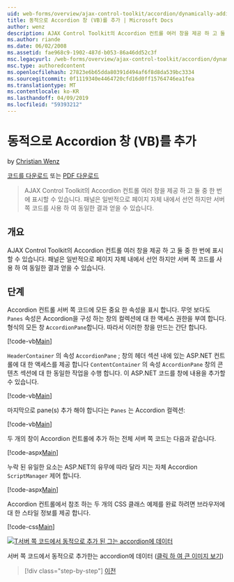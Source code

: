 ```yaml
---
uid: web-forms/overview/ajax-control-toolkit/accordion/dynamically-adding-an-accordion-pane-vb
title: 동적으로 Accordion 창 (VB)를 추가 | Microsoft Docs
author: wenz
description: AJAX Control Toolkit의 Accordion 컨트롤 여러 창을 제공 하 고 둘 중 한 번에 표시할 수 있습니다. 일반적으로 패널 w 선언 하는 중...
ms.author: riande
ms.date: 06/02/2008
ms.assetid: fae968c9-1902-487d-b053-86a46dd52c3f
msc.legacyurl: /web-forms/overview/ajax-control-toolkit/accordion/dynamically-adding-an-accordion-pane-vb
msc.type: authoredcontent
ms.openlocfilehash: 27823e6b65dda80391d494af6f8d8da539bc3334
ms.sourcegitcommit: 0f1119340e4464720cfd16d0ff15764746ea1fea
ms.translationtype: MT
ms.contentlocale: ko-KR
ms.lasthandoff: 04/09/2019
ms.locfileid: "59393212"
---
```

# <a name="dynamically-adding-an-accordion-pane-vb"></a>동적으로 Accordion 창 (VB)를 추가

by [Christian Wenz](https://github.com/wenz)

[코드를 다운로드](http://download.microsoft.com/download/5/6/d/56d50cef-2011-4c8f-9891-7edc6dc57df9/Accordion2.vb.zip) 또는 [PDF 다운로드](http://download.microsoft.com/download/6/7/1/6718d452-ff89-4d3f-a90e-c74ec2d636a3/accordion2VB.pdf)

> AJAX Control Toolkit의 Accordion 컨트롤 여러 창을 제공 하 고 둘 중 한 번에 표시할 수 있습니다. 패널은 일반적으로 페이지 자체 내에서 선언 하지만 서버 쪽 코드를 사용 하 여 동일한 결과 얻을 수 있습니다.


## <a name="overview"></a>개요

AJAX Control Toolkit의 Accordion 컨트롤 여러 창을 제공 하 고 둘 중 한 번에 표시할 수 있습니다. 패널은 일반적으로 페이지 자체 내에서 선언 하지만 서버 쪽 코드를 사용 하 여 동일한 결과 얻을 수 있습니다.

## <a name="steps"></a>단계

Accordion 컨트롤 서버 쪽 코드에 모든 중요 한 속성을 표시 합니다. 무엇 보다도 `Panes` 속성은 Accordion을 구성 하는 창의 컬렉션에 대 한 액세스 권한을 부여 합니다. 형식의 모든 창 `AccordionPane`합니다. 따라서 이러한 창을 만드는 간단 합니다.

[!code-vb[Main](dynamically-adding-an-accordion-pane-vb/samples/sample1.vb)]

`HeaderContainer` 의 속성 `AccordionPane` ; 창의 헤더 섹션 내에 있는 ASP.NET 컨트롤에 대 한 액세스를 제공 합니다 `ContentContainer` 의 속성 `AccordionPane` 창의 콘텐츠 섹션에 대 한 동일한 작업을 수행 합니다. 이 ASP.NET 코드를 창에 내용을 추가할 수 있습니다.

[!code-vb[Main](dynamically-adding-an-accordion-pane-vb/samples/sample2.vb)]

마지막으로 pane(s) 추가 해야 합니다는 `Panes` 는 Accordion 컬렉션:

[!code-vb[Main](dynamically-adding-an-accordion-pane-vb/samples/sample3.vb)]

두 개의 창이 Accordion 컨트롤에 추가 하는 전체 서버 쪽 코드는 다음과 같습니다.

[!code-aspx[Main](dynamically-adding-an-accordion-pane-vb/samples/sample4.aspx)]

누락 된 유일한 요소는 ASP.NET의 유무에 따라 달라 지는 자체 Accordion `ScriptManager` 제어 합니다.

[!code-aspx[Main](dynamically-adding-an-accordion-pane-vb/samples/sample5.aspx)]

Accordion 컨트롤에서 참조 하는 두 개의 CSS 클래스 예제를 완료 하려면 브라우저에 대 한 스타일 정보를 제공 합니다.

[!code-css[Main](dynamically-adding-an-accordion-pane-vb/samples/sample6.css)]


[![T서버 쪽 코드에서 동적으로 추가 된 그는 accordion에 데이터](dynamically-adding-an-accordion-pane-vb/_static/image2.png)](dynamically-adding-an-accordion-pane-vb/_static/image1.png)

서버 쪽 코드에서 동적으로 추가한는 accordion에 데이터 ([클릭 하 여 큰 이미지 보기](dynamically-adding-an-accordion-pane-vb/_static/image3.png))

> [!div class="step-by-step"]
> [이전](databinding-to-an-accordion-vb.md)
